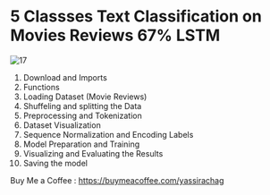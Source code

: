 # **5 Classses Text Classification on Movies Reviews 67% LSTM**

![17](https://github.com/user-attachments/assets/54b3e8bc-36c8-4cb8-9ec4-82e054fe115c)

1. Download and Imports
2. Functions
3. Loading Dataset (Movie Reviews)
4. Shuffeling and splitting the Data
5. Preprocessing and Tokenization
6. Dataset Visualization
7. Sequence Normalization and Encoding Labels
8. Model Preparation and Training
9. Visualizing and Evaluating the Results
10. Saving the model

Buy Me a Coffee : https://buymeacoffee.com/yassirachag
